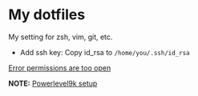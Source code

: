 # My dotfiles

My setting for zsh, vim, git, etc.

* Add ssh key:
Copy id_rsa to `/home/you/.ssh/id_rsa`

[Error permissions are too open](https://stackoverflow.com/questions/9270734/ssh-permissions-are-too-open-error)

**NOTE:** [Powerlevel9k setup](https://medium.com/@alex285/get-powerlevel9k-the-most-cool-linux-shell-ever-1c38516b0caa)
